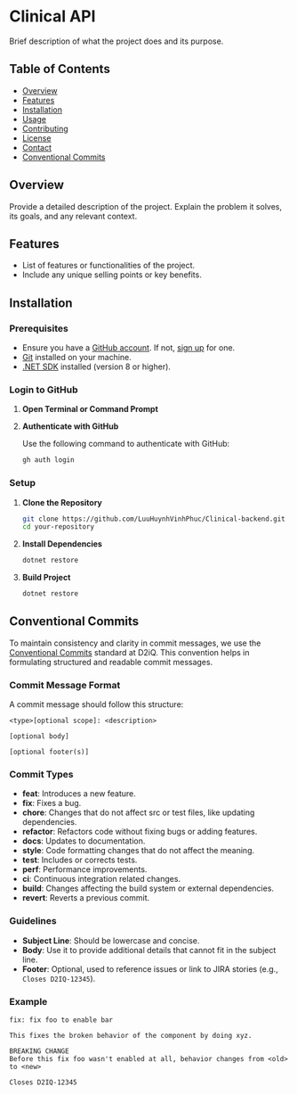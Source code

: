 # Clinical API

Brief description of what the project does and its purpose.

## Table of Contents

- [Overview](#overview)
- [Features](#features)
- [Installation](#installation)
- [Usage](#usage)
- [Contributing](#contributing)
- [License](#license)
- [Contact](#contact)
- [Conventional Commits](#conventional-commits)

## Overview

Provide a detailed description of the project. Explain the problem it solves, its goals, and any relevant context.

## Features

- List of features or functionalities of the project.
- Include any unique selling points or key benefits.

## Installation

### Prerequisites

- Ensure you have a [GitHub account](https://github.com/join). If not, [sign up](https://github.com/join) for one.
- [Git](https://git-scm.com/) installed on your machine.
- [.NET SDK](https://dotnet.microsoft.com/download) installed (version 8 or higher).

### Login to GitHub

1. **Open Terminal or Command Prompt**

2. **Authenticate with GitHub**

   Use the following command to authenticate with GitHub:

   ```bash
   gh auth login

### Setup
1. **Clone the Repository**

   ```bash
   git clone https://github.com/LuuHuynhVinhPhuc/Clinical-backend.git
   cd your-repository

2. **Install Dependencies**
   ```bash
   dotnet restore

3. **Build Project**
   ```bash
   dotnet restore

## Conventional Commits

To maintain consistency and clarity in commit messages, we use the [Conventional Commits](https://www.conventionalcommits.org/en/v1.0.0/) standard at D2iQ. This convention helps in formulating structured and readable commit messages.

### Commit Message Format

A commit message should follow this structure:

   ```text
   <type>[optional scope]: <description>

   [optional body]

   [optional footer(s)]
   ```

### Commit Types

- **feat**: Introduces a new feature.
- **fix**: Fixes a bug.
- **chore**: Changes that do not affect src or test files, like updating dependencies.
- **refactor**: Refactors code without fixing bugs or adding features.
- **docs**: Updates to documentation.
- **style**: Code formatting changes that do not affect the meaning.
- **test**: Includes or corrects tests.
- **perf**: Performance improvements.
- **ci**: Continuous integration related changes.
- **build**: Changes affecting the build system or external dependencies.
- **revert**: Reverts a previous commit.

### Guidelines

- **Subject Line**: Should be lowercase and concise.
- **Body**: Use it to provide additional details that cannot fit in the subject line.
- **Footer**: Optional, used to reference issues or link to JIRA stories (e.g., `Closes D2IQ-12345`).

### Example

   ```text
   fix: fix foo to enable bar

   This fixes the broken behavior of the component by doing xyz.
   
   BREAKING CHANGE
   Before this fix foo wasn't enabled at all, behavior changes from <old> to <new>
   
   Closes D2IQ-12345
   ```

